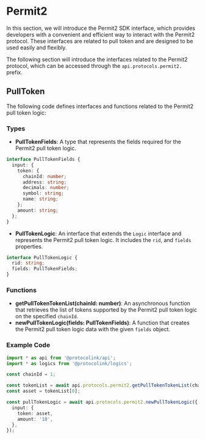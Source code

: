 # Permit2

In this section, we will introduce the Permit2 SDK interface, which provides developers with a convenient and efficient way to interact with the Permit2 protocol. These interfaces are related to pull token and are designed to be used easily and flexibly.

The following section will introduce the interfaces related to the Permit2 protocol, which can be accessed through the `api.protocols.permit2.` prefix.

## PullToken

The following code defines interfaces and functions related to the Permit2 pull token logic:

### Types

* **PullTokenFields**: A type that represents the fields required for the Permit2 pull token logic.

```typescript
interface PullTokenFields {
  input: {
    token: {
      chainId: number;
      address: string;
      decimals: number;
      symbol: string;
      name: string;
    };
    amount: string;
  };
}
```

* **PullTokenLogic**: An interface that extends the `Logic` interface and represents the Permit2 pull token logic. It includes the `rid`, and `fields` properties.

```typescript
interface PullTokenLogic {
  rid: string;
  fields: PullTokenFields;
}
```

### Functions

* **getPullTokenTokenList(chainId: number)**: An asynchronous function that retrieves the list of tokens supported by the Permit2 pull token logic on the specified `chainId`.
* **newPullTokenLogic(fields: PullTokenFields)**: A function that creates the Permit2 pull token logic data with the given `fields` object.

### Example Code

```typescript
import * as api from '@protocolink/api';
import * as logics from '@protocolink/logics';

const chainId = 1;

const tokenList = await api.protocols.permit2.getPullTokenTokenList(chainId);
const asset = tokenList[0];

const pullTokenLogic = await api.protocols.permit2.newPullTokenLogic({
  input: {
    token: asset,
    amount: '10',
  },
});
```
